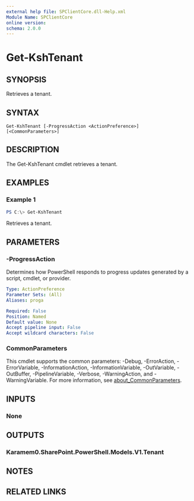 ```yaml
---
external help file: SPClientCore.dll-Help.xml
Module Name: SPClientCore
online version:
schema: 2.0.0
---
```


# Get-KshTenant

## SYNOPSIS
Retrieves a tenant.

## SYNTAX

```
Get-KshTenant [-ProgressAction <ActionPreference>] [<CommonParameters>]
```

## DESCRIPTION
The Get-KshTenant cmdlet retrieves a tenant.

## EXAMPLES

### Example 1
```powershell
PS C:\> Get-KshTenant
```

Retrieves a tenant.

## PARAMETERS

### -ProgressAction
Determines how PowerShell responds to progress updates generated by a script, cmdlet, or provider.

```yaml
Type: ActionPreference
Parameter Sets: (All)
Aliases: proga

Required: False
Position: Named
Default value: None
Accept pipeline input: False
Accept wildcard characters: False
```

### CommonParameters
This cmdlet supports the common parameters: -Debug, -ErrorAction, -ErrorVariable, -InformationAction, -InformationVariable, -OutVariable, -OutBuffer, -PipelineVariable, -Verbose, -WarningAction, and -WarningVariable. For more information, see [about_CommonParameters](http://go.microsoft.com/fwlink/?LinkID=113216).

## INPUTS

### None

## OUTPUTS

### Karamem0.SharePoint.PowerShell.Models.V1.Tenant

## NOTES

## RELATED LINKS

